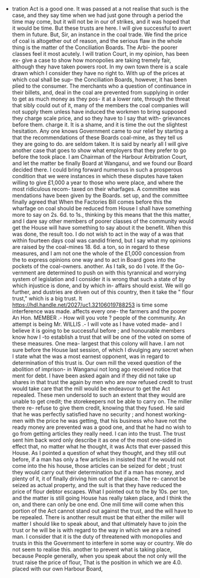 - tration Act is a good one. It was passed at a not realise that such is the case, and they say time when we had just gone through a period the time may come, but it will not be in our of strikes, and it was hoped that it would be time. But these trusts are here. I will give successful to avert them in future. But, Sir, an instance in the coal trade. We find the price of coal is altogether out of reason, and the serious flaw in the whole thing is the matter of the Conciliation Boards. The Arbi- the poorer classes feel it most acutely. I will tration Court, in my opinion, has been ex- give a case to show how monopolies are taking tremely fair, although they have taken powers root. In my own town there is a scale drawn which I consider they have no right to. With up of the prices at which coal shall be sup- the Conciliation Boards, however, it has been plied to the consumer. The merchants who a question of continuance in their billets, and, deal in the coal are prevented from supplying in order to get as much money as they pos- it at a lower rate, through the threat that sibly could out of it, many of the members the coal companies will not supply them unless have induced the workmen to bring supposed they charge scale price, and so they have to I say that with- grievances before them. charge it. It is a shame, and it is time the out the slightest hesitation. Any one knows Government came to our relief by starting a that the recommendations of these Boards coal-mine, as they tell us they are going to do. are seldom taken. It is said by nearly all I will give another case that goes to show what employers that they prefer to go before the took place. I am Chairman of the Harbour Arbitration Court, and let the matter be finally Board at Wanganui, and we found our Board decided there. I could bring forward numerous in such a prosperous condition that we were instances in which these disputes have taken willing to give £1,000 a year to those who were place, and where the most ridiculous recom- taxed on their wharfages. A committee was mendations have been given by the Boards. set up, and the committee finally agreed that When the Factories Bill comes before this the wharfage on coal should be reduced from House I shall have something more to say on 2s. 6d. to 1s., thinking by this means that the this matter, and I dare say other members of poorer classes of the community would get the House will have something to say about it the benefit. When this was done, the result too. I do not wish to act in the way of a was that within fourteen days coal was candid friend, but I say what my opinions are raised by the coal-mines 18. 6d. a ton, so in regard to these measures, and I am not one the whole of the £1,000 concession from the to express opinions one way and to act in Board goes into the pockets of the coal-owners. another. As I talk, so do I vote. If the Go- vernment are determined to push on with this tyrannical and worrying system of legislation and I consider it is wrong that such a state of by which injustice is done, and by which in- affairs should exist. We will go further, and dustries are driven out of this country, then it take the " flour trust," which is a big trust. It https://hdl.handle.net/2027/uc1.32106019788253 is time some interference was made. affects every one- the farmers and the poorer An Hon. MEMBER .- How will you vote ? people of the community. An attempt is being Mr. WILLIS .- I will vote as I have voted made- and I believe it is going to be successful before ; and honourable members know how I -to establish a trust that will be one of the voted on some of these measures. One mea- largest that this colony will have. I am not sure before the House last session, of which I divulging any secret when I state what the was a most earnest opponent, was in regard to determination of this trust is. Our own mill the vexed question of the abolition of imprison- in Wanganui not long ago received notice that ment for debt. I have been asked again and if they did not take up shares in that trust the again by men who are now refused credit to trust would take care that the mill would be endeavour to get the Act repealed. These men undersold to such an extent that they would are unable to get credit; the storekeepers not be able to carry on. The miller there re- refuse to give them credit, knowing that they fused. He said that he was perfectly satisfied have no security ; and honest working-men with the price he was getting, that his business who have not the ready money are prevented was a good one, and that he had no wish to go from getting articles they really need. I can into the trust. The trust sent him back word only describe it as one of the most one-sided in effect that, no matter what he thought, it was Acts that ever passed this House. As I pointed a question of what they thought, and they still out before, if a man has only a few articles in insisted that if he would not come into the his house, those articles can be seized for debt ; trust they would carry out their determination but if a man has money, and plenty of it, it of finally driving him out of the place. The re- cannot be seized as actual property, and the sult is that they have reduced the price of flour debtor escapes. What I pointed out to the by 10s. per ton, and the matter is still going House has really taken place, and I think the on, and there can only be one end. One mill time will come when this portion of the Act cannot stand out against the trust, and the will have to be repealed. There is another result must be that either the miller will matter I should like to speak about, and that ultimately have to join the trust or he will be is with regard to the way in which we are a ruined man. I consider that it is the duty of threatened with monopolies and trusts in this the Government to interfere in some way or country. We do not seem to realise this. another to prevent what is taking place, because People generally, when you speak about the not only will the trust raise the price of flour, That is the position in which we are 4.0. placed with our own Harbour Board, 